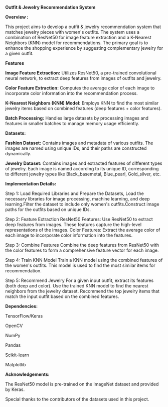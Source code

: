 **Outfit & Jewelry Recommendation System**

**Overview :**

This project aims to develop a outfit & jewelry recommendation system that matches jewelry pieces with women's outfits. The system uses a combination of ResNet50 for image feature extraction and a K-Nearest Neighbors (KNN) model for recommendations. The primary goal is to enhance the shopping experience by suggesting complementary jewelry for a given outfit.

**Features**

**Image Feature Extraction:** Utilizes ResNet50, a pre-trained convolutional neural network, to extract deep features from images of outfits and jewelry.

**Color Feature Extraction:** Computes the average color of each image to incorporate color information into the recommendation process.

**K-Nearest Neighbors (KNN) Model:** Employs KNN to find the most similar jewelry items based on combined features (deep features + color features).

**Batch Processing:** Handles large datasets by processing images and features in smaller batches to manage memory usage efficiently.

**Datasets:**

**Fashion Dataset:** Contains images and metadata of various  outfits. The images are named using unique IDs, and their paths are constructed dynamically.

**Jewelry Dataset:** Contains images and extracted features of different types of jewelry. Each image is named according to its unique ID, corresponding to different jewelry types like Black_basemetal, Blue_pearl, Gold_silver, etc.

**Implementation Details:**

Step 1: Load Required Libraries and Prepare the Datasets, Load the necessary libraries for image processing, machine learning, and deep learning.Filter the dataset to include only women's outfits.Construct image paths for the outfits based on unique IDs.

Step 2: Feature Extraction
ResNet50 Features: Use ResNet50 to extract deep features from images. These features capture the high-level representations of the images.
Color Features: Extract the average color of each image to incorporate color information into the features.

Step 3: Combine Features
Combine the deep features from ResNet50 with the color features to form a comprehensive feature vector for each image.

Step 4: Train KNN Model
Train a KNN model using the combined features of the women's outfits. This model is used to find the most similar items for recommendation.

Step 5: Recommend Jewelry
For a given input outfit, extract its features (both deep and color).
Use the trained KNN model to find the nearest neighbors from the jewelry dataset.
Recommend the top jewelry items that match the input outfit based on the combined features.

**Dependencies:**

TensorFlow/Keras

OpenCV

NumPy

Pandas

Scikit-learn

Matplotlib
 

**Acknowledgements:**

The ResNet50 model is pre-trained on the ImageNet dataset and provided by Keras.

Special thanks to the contributors of the datasets used in this project.
